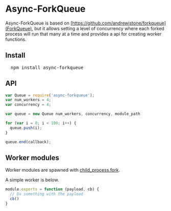 # Async-ForkQueue
Async-ForkQueue is based on [https://github.com/andrewjstone/forkqueue](ForkQueue), but it allows setting a level of concurrency where each forked process will run that many at a time and provides a api for creating worker functions.

## Install

<pre>
  npm install async-forkqueue
</pre>

## API
```javascript
var Queue = require('async-forkqueue');
var num_workers = 4;
var concurrency = 4;

var queue = new Queue num_workers, concurrency, module_path

for (var i = 0; i < 100; i++) {
  queue.push(i);
}

queue.end(callback);
```

## Worker modules
Worker modules are spawned with [child_process.fork](http://nodejs.org/api/child_process.html#child_process_child_process_fork_modulepath_args_options).

A simple worker is below.

```javascript
module.exports = function (payload, cb) {
  // Do something with the payload
  cb()
}
```